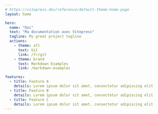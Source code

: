 ```yaml
---
# https://vitepress.dev/reference/default-theme-home-page
layout: home

hero:
  name: "Doc"
  text: "Ma documentation avec Vitepress"
  tagline: My great project tagline
  actions:
    - theme: alt
      text: Git
      link: /fr/git 
    - theme: brand
      text: Markdown Examples
      link: /markdown-examples

features:
  - title: Feature A
    details: Lorem ipsum dolor sit amet, consectetur adipiscing elit
  - title: Feature B
    details: Lorem ipsum dolor sit amet, consectetur adipiscing elit
  - title: Feature C
    details: Lorem ipsum dolor sit amet, consectetur adipiscing elit
---
```


